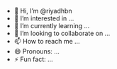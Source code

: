 - 👋 Hi, I’m @riyadhbn
- 👀 I’m interested in ...
- 🌱 I’m currently learning ...
- 💞️ I’m looking to collaborate on ...
- 📫 How to reach me ...
- 😄 Pronouns: ...
- ⚡ Fun fact: ...

<!---
riyadhbn/riyadhbn is a ✨ special ✨ repository because its `README.md` (this file) appears on your GitHub profile.
You can click the Preview link to take a look at your changes.
--->
